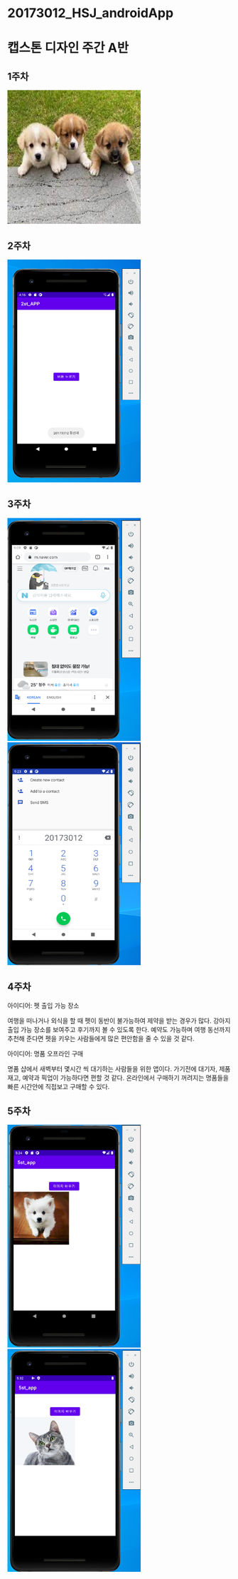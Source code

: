 # 20173012_HSJ_androidApp

# 캡스톤 디자인 주간 A반

## 1주차

<img width="300" height="300" src="./png/강아지.jfif"></img>

## 2주차

<img width="300" height="500" src="./png/2주차과제.png"></img>

## 3주차
<img width="300" height="500" src="./png/3주차과제(1).png"></img>
<img width="300" height="500" src="./png/3주차과제(2).png"></img>

## 4주차
  아이디어: 펫 출입 가능 장소
  
  여행을 떠나거나 외식을 할 때 펫이 동반이 불가능하여 제약을 받는 경우가 많다. 
  강아지 출입 가능 장소를 보여주고 후기까지 볼 수 있도록 한다. 
  예약도 가능하며 여행 동선까지 추천해 준다면 펫을 키우는 사람들에게 많은 편안함을 줄 수 있을 것 같다.
  
  아이디어: 명품 오프라인 구매
  
  명품 샵에서 새벽부터 몇시간 씩 대기하는 사람들을 위한 앱이다. 
  가기전에 대기자, 제품 재고, 예약과 픽업이 가능하다면 편할 것 같다.
  온라인에서 구매하기 꺼려지는 명품들을 빠른 시간안에 직접보고 구매할 수 있다.
  
  ## 5주차
  <img width="300" height="500" src="./png/5주차과제(1).png"></img>
  <img width="300" height="500" src="./png/5주차과제(2).png"></img>


